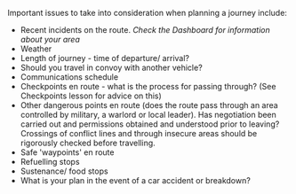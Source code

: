 [Title]: # (Соображения)
[Order]: # (2)

Important issues to take into consideration when planning a journey include:

*   Recent incidents on the route. *Check the Dashboard for information about your area*
*   Weather
*   Length of journey - time of departure/ arrival?
*   Should you travel in convoy with another vehicle?
*   Communications schedule
*   Checkpoints en route - what is the process for passing through? (See Checkpoints lesson for advice on this)
*   Other dangerous points en route (does the route pass through an area controlled by military, a warlord or local leader). Has negotiation been carried out and permissions obtained and understood prior to leaving? Crossings of conflict lines and through insecure areas should be rigorously checked before travelling.
*   Safe 'waypoints' en route
*   Refuelling stops
*   Sustenance/ food stops
*   What is your plan in the event of a car accident or breakdown?